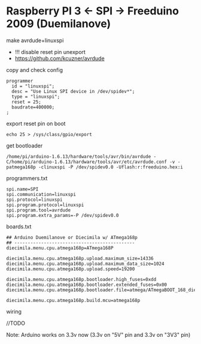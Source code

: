 # Raspberry PI 3 <- SPI -> Freeduino 2009 (Duemilanove)

make avrdude+linuxspi
- !!! disable reset pin unexport
- https://github.com/kcuzner/avrdude

copy and check config
```
programmer
  id = "linuxspi";
  desc = "Use Linux SPI device in /dev/spidev*";
  type = "linuxspi";
  reset = 25;
  baudrate=400000;
;
```

export reset pin on boot
```
echo 25 > /sys/class/gpio/export
```

get bootloader
```
/home/pi/arduino-1.6.13/hardware/tools/avr/bin/avrdude -C/home/pi/arduino-1.6.13/hardware/tools/avr/etc/avrdude.conf -v -patmega168p -clinuxspi -P /dev/spidev0.0 -Uflash:r:freeduino.hex:i
```

programmers.txt
```
spi.name=SPI
spi.communication=linuxspi
spi.protocol=linuxspi
spi.program.protocol=linuxspi
spi.program.tool=avrdude
spi.program.extra_params=-P /dev/spidev0.0
```

boards.txt
```
## Arduino Duemilanove or Diecimila w/ ATmega168p
## ---------------------------------------------
diecimila.menu.cpu.atmega168p=ATmega168P

diecimila.menu.cpu.atmega168p.upload.maximum_size=14336
diecimila.menu.cpu.atmega168p.upload.maximum_data_size=1024
diecimila.menu.cpu.atmega168p.upload.speed=19200

diecimila.menu.cpu.atmega168p.bootloader.high_fuses=0xdd
diecimila.menu.cpu.atmega168p.bootloader.extended_fuses=0x00
diecimila.menu.cpu.atmega168p.bootloader.file=atmega/ATmegaBOOT_168_diecimila.hex

diecimila.menu.cpu.atmega168p.build.mcu=atmega168p
```

wiring

//TODO

Note: Arduino works on 3.3v now (3.3v on "5V" pin and 3.3v on "3V3" pin)

